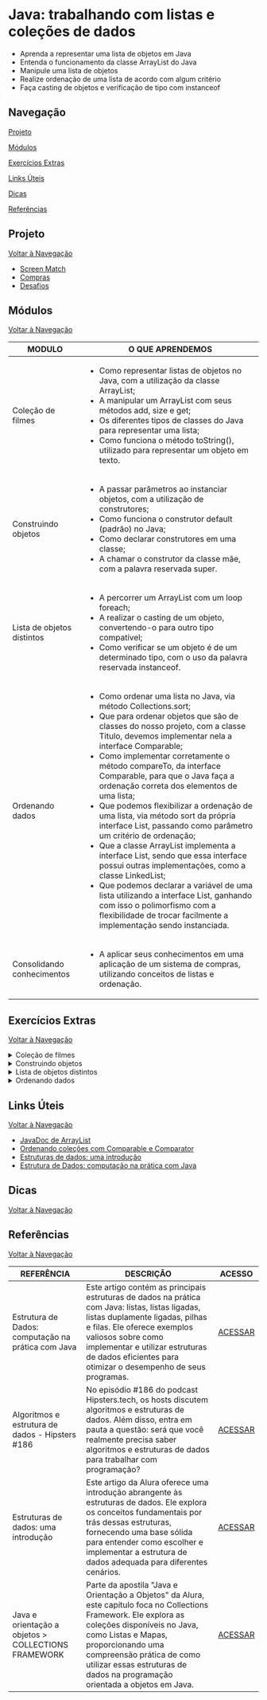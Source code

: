 # Java: trabalhando com listas e coleções de dados

- Aprenda a representar uma lista de objetos em Java
- Entenda o funcionamento da classe ArrayList do Java
- Manipule uma lista de objetos
- Realize ordenação de uma lista de acordo com algum critério
- Faça casting de objetos e verificação de tipo com instanceof

## Navegação

[Projeto](#projeto)

[Módulos](#módulos)

[Exercícios Extras](#exercícios-extras)

[Links Úteis](#links-úteis)

[Dicas](#dicas)

[Referências](#referências)

## Projeto

[Voltar à Navegação](#navegação)

- [Screen Match]()
- [Compras]()
- [Desafios]()

## Módulos

[Voltar à Navegação](#navegação)

 MODULO | O QUE APRENDEMOS
------------|-----------
Coleção de filmes | <ul><li>Como representar listas de objetos no Java, com a utilização da classe ArrayList;</li><li>A manipular um ArrayList com seus métodos add, size e get;</li><li>Os diferentes tipos de classes do Java para representar uma lista;</li><li>Como funciona o método toString(), utilizado para representar um objeto em texto.</li></ul>
Construindo objetos | <ul><li>A passar parâmetros ao instanciar objetos, com a utilização de construtores;</li><li>Como funciona o construtor default (padrão) no Java;</li><li>Como declarar construtores em uma classe;</li><li>A chamar o construtor da classe mãe, com a palavra reservada super.</li></ul>
Lista de objetos distintos | <ul><li>A percorrer um ArrayList com um loop foreach;</li><li>A realizar o casting de um objeto, convertendo-o para outro tipo compatível;</li><li>Como verificar se um objeto é de um determinado tipo, com o uso da palavra reservada instanceof.</li></ul>
Ordenando dados | <ul><li>Como ordenar uma lista no Java, via método Collections.sort;</li><li>Que para ordenar objetos que são de classes do nosso projeto, com a classe Titulo, devemos implementar nela a interface Comparable;</li><li>Como implementar corretamente o método compareTo, da interface Comparable, para que o Java faça a ordenação correta dos elementos de uma lista;</li><li>Que podemos flexibilizar a ordenação de uma lista, via método sort da própria interface List, passando como parâmetro um critério de ordenação;</li><li>Que a classe ArrayList implementa a interface List, sendo que essa interface possui outras implementações, como a classe LinkedList;</li><li>Que podemos declarar a variável de uma lista utilizando a interface List, ganhando com isso o polimorfismo com a flexibilidade de trocar facilmente a implementação sendo instanciada.</li></ul>
Consolidando conhecimentos | <ul><li>A aplicar seus conhecimentos em uma aplicação de um sistema de compras, utilizando conceitos de listas e ordenação.</li></ul>

## Exercícios Extras

[Voltar à Navegação](#navegação)

<details>
<summary>Coleção de filmes</summary>
1. Crie uma classe Pessoa com atributos como nome, idade, e um método toString que represente esses atributos.

```java
public class Pessoa {
    private String nome;
    private int idade;
    
    public Pessoa(String nome, int idade) {
        this.nome = nome;
        this.idade = idade;
    }

    @Override
    public String toString() {
        return "Pessoa: " + nome + " (Idade: " + idade + ")";
    }
}
```

2. No método main da classe Principal, crie um ArrayList de Pessoa chamado listaDePessoas.

```java
import java.util.ArrayList;

public class Principal {

    public static void main(String[] args) {
        ArrayList<Pessoa> listaDePessoas = new ArrayList<>();

    }
}
```

3. Adicione pelo menos três pessoas à lista utilizando o método add.

```java
Pessoa pessoa1 = new Pessoa("Akemi", 18);
Pessoa pessoa2 = new Pessoa("Rodrigo", 30);
Pessoa pessoa3 = new Pessoa("Caroline", 35);

listaDePessoas.add(pessoa1);
listaDePessoas.add(pessoa2);
listaDePessoas.add(pessoa3);
```

4. Imprima o tamanho da lista utilizando o método size.

```java
System.out.println("Tamanho da lista: " + listaDePessoas.size());
```

5. Imprima a primeira pessoa da lista utilizando o método get.

```java
System.out.println("Primeira Pessoa: " + listaDePessoas.get(0));
```

6. Imprima a lista completa.

```java
System.out.println("Lista de Pessoas:");
for (Pessoa pessoa : listaDePessoas) {
    System.out.println(pessoa);
}
```

</details>

<details>
<summary>Construindo objetos</summary>

1. Crie uma classe Produto com atributos como nome, preco, e quantidade. Em seguida, crie uma lista de objetos Produto utilizando a classe ArrayList. Adicione alguns produtos, imprima o tamanho da lista e recupere um produto pelo índice.

```java
import java.util.ArrayList;

public class Produto {
    private String nome;
    private double preco;
    private int quantidade;

    public Produto(String nome, double preco, int quantidade) {
        this.nome = nome;
        this.preco = preco;
        this.quantidade = quantidade;
    }

    public String getNome() {
        return nome;
    }

    public void setNome(String nome) {
        this.nome = nome;
    }

    public double getPreco() {
        return preco;
    }

    public void setPreco(double preco) {
        this.preco = preco;
    }

    public int getQuantidade() {
        return quantidade;
    }

    public void setQuantidade(int quantidade) {
        this.quantidade = quantidade;
    }

    public static void main(String[] args) {
        ArrayList<Produto> listaProdutos = new ArrayList<>();

        Produto produto1 = new Produto("Sabão", 15.99, 5);
        Produto produto2 = new Produto("Detergente", 10.49, 8);

        listaProdutos.add(produto1);
        listaProdutos.add(produto2);

        System.out.println("Tamanho da lista: " + listaProdutos.size());
        System.out.println("Produto na posição 0: " + listaProdutos.get(0).getNome());
    }
}
```

2. Implemente o método toString() na classe Produto para retornar uma representação em texto do objeto. Em seguida, imprima a lista de produtos utilizando o método System.out.println().

```java
public class Produto {

    // ... 

    @Override
    public String toString() {
        return "Produto [nome=" + nome + ", preco=" + preco + ", quantidade=" + quantidade + "]";
    }

    public static void main(String[] args) {
        ArrayList<Produto> listaProdutos = new ArrayList<>();
        // …
 
        for (Produto produto : listaProdutos) {
            System.out.println(produto);
        }
    }
}
```

3. Modifique a classe Produto para incluir um construtor que aceite parâmetros para inicializar os atributos. Em seguida, crie objetos Produto utilizando esse novo construtor.

```java
public class Produto {
    // ... 

    public Produto(String nome, double preco, int quantidade) {
        this.nome = nome;
        this.preco = preco;
        this.quantidade = quantidade;
    }

    public static void main(String[] args) {
        Produto produtoNovo = new Produto("Novo Produto", 15.99, 3);
        System.out.println(produtoNovo);
    }
}
```

4. Crie uma classe ProdutoPerecivel que herde de Produto. Adicione um atributo dataValidade e um construtor que utilize o construtor da classe mãe (super) para inicializar os atributos herdados. Crie um objeto ProdutoPerecivel e imprima seus valores.

```java
public class ProdutoPerecivel extends Produto {
    String dataValidade;

    public ProdutoPerecivel(String nome, double preco, int quantidade, String dataValidade) {
        super(nome, preco, quantidade);
        this.dataValidade = dataValidade;
    }

    public static void main(String[] args) {
        ProdutoPerecivel produtoPerecivel = new ProdutoPerecivel("Produto C", 12.75, 2, "2023-12-31");
        System.out.println(produtoPerecivel);
    }
}
```

</details>

<details>
<summary>Lista de objetos distintos</summary>

1. Crie um ArrayList de strings e utilize um loop foreach para percorrer e imprimir cada elemento da lista.

   ```java
   import java.util.ArrayList;

    public class Main {
        public static void main(String[] args) {
            ArrayList<String> listaStrings = new ArrayList<>();
            listaStrings.add("Java");
            listaStrings.add("C++");
            listaStrings.add("Python");

            for (String elemento : listaStrings) {
                System.out.println(elemento);
            }
        }
    }
   ```

2. Crie uma classe Animal e uma classe Cachorro que herda de Animal. Em seguida, crie um objeto da classe Cachorro e faça o casting para a classe Animal.

   ```java
    class Animal {
        // Propriedades e métodos 
    }

    class Cachorro extends Animal {
        // Propriedades e métodos 
    }

    public class Main {
        public static void main(String[] args) {
            Cachorro cachorro = new Cachorro();
            Animal animal = (Animal) cachorro;
        }
    }
   ```

3. Modifique o Exercício 2 para incluir uma verificação usando instanceof para garantir que o objeto seja do tipo correto antes de fazer o casting.

   ```java
    class Animal {
        // propriedades e métodos comuns 
    }

    class Cachorro extends Animal {
        // propriedades e métodos do cachorro
    }

    public class Main {
        public static void main(String[] args) {
            Animal animal = new Cachorro();

            if (animal instanceof Cachorro) {
                Cachorro cachorro = (Cachorro) animal;
                // Agora você pode usar o objeto 'cachorro' como um Cachorro.
            } else {
                System.out.println("O objeto não é um Cachorro.");
            }
        }
    }
   ```

4. Crie uma classe Produto com propriedades como nome e preço. Em seguida, crie uma lista de produtos e utilize um loop para calcular e imprimir o preço médio dos produtos.

   ```java
    import java.util.ArrayList;

    class Produto {
        private String nome;
        private double preco;

        public Produto(String nome, double preco) {
            this.nome = nome;
            this.preco = preco;
        }

        public String getNome() {
            return nome;
        }

        public double getPreco() {
            return preco;
        }
    }

    public class Main {
        public static void main(String[] args) {
            Produto produto1 = new Produto("Ar condicionado", 2000.0);
            Produto produto2 = new Produto("Aquecedor", 800.0);
            Produto produto3 = new Produto("Ventilador", 150.0);

            ArrayList<Produto> listaProdutos = new ArrayList<>();
            listaProdutos.add(produto1);
            listaProdutos.add(produto2);
            listaProdutos.add(produto3);

            double somaPrecos = 0;
            for (Produto produto : listaProdutos) {
                somaPrecos += produto.getPreco();
            }

            double precoMedio = somaPrecos / listaProdutos.size();
            System.out.println("Preço médio dos produtos: " + precoMedio);
        }
    }
   ```

5. Crie uma interface Forma com um método calcularArea(). Implemente a interface em duas classes, por exemplo, Circulo e Quadrado. Em seguida, crie uma lista de formas (objetos da interface Forma) e utilize um loop para calcular e imprimir a área de cada forma.

   ```java
    interface Forma {
        double calcularArea();
    }

    class Circulo implements Forma {
        double raio;

        @Override
        public double calcularArea() {
            return Math.PI * raio * raio;
        }
    }

    class Quadrado implements Forma {
        double lado;

        @Override
        public double calcularArea() {
            return lado * lado;
        }
    }

    public class Main {
        public static void main(String[] args) {
            Circulo circulo = new Circulo();
            circulo.raio = 5;

            Quadrado quadrado = new Quadrado();
            quadrado.lado = 4;

            // Lista de formas
            ArrayList<Forma> listaFormas = new ArrayList<>();
            listaFormas.add(circulo);
            listaFormas.add(quadrado);

            // Calcular e imprimir a área de cada forma
            for (Forma forma : listaFormas) {
                System.out.println("Área: " + forma.calcularArea());
            }
        }
    }
   ```

6. Crie uma classe ContaBancaria com propriedades como número da conta e saldo. Em seguida, crie uma lista de contas bancárias com diferentes saldos. Utilize um loop para encontrar e imprimir a conta com o maior saldo.

   ```java
    import java.util.ArrayList;

    class ContaBancaria {
        private int numeroConta;
        private double saldo;

        public ContaBancaria(int numeroConta, double saldo) {
            this.numeroConta = numeroConta;
            this.saldo = saldo;
        }

        public int getNumeroConta() {
            return numeroConta;
        }

        public double getSaldo() {
            return saldo;
        }
    }

    public class Main {
        public static void main(String[] args) {
            ContaBancaria conta1 = new ContaBancaria(101, 1500.0);
            ContaBancaria conta2 = new ContaBancaria(102, 2500.0);
            ContaBancaria conta3 = new ContaBancaria(103, 1800.0);

            ArrayList<ContaBancaria> listaContas = new ArrayList<>();
            listaContas.add(conta1);
            listaContas.add(conta2);
            listaContas.add(conta3);

            ContaBancaria contaMaiorSaldo = listaContas.get(0);
            for (ContaBancaria conta : listaContas) {
                if (conta.getSaldo() > contaMaiorSaldo.getSaldo()) {
                    contaMaiorSaldo = conta;
                }
            }

            System.out.println("Conta com o maior saldo - Número: " + contaMaiorSaldo.getNumeroConta() +
                    ", Saldo: " + contaMaiorSaldo.getSaldo());
        }
    }
   ```

</details>

<details>
<summary>Ordenando dados</summary>

1. Crie uma lista de números inteiros e utilize o método Collections.sort para ordená-la em ordem crescente. Em seguida, imprima a lista ordenada.

```java
import java.util.ArrayList;
import java.util.Collections;

public class Main {
    public static void main(String[] args) {
        ArrayList<Integer> numeros = new ArrayList<>();
        numeros.add(5);
        numeros.add(2);
        numeros.add(8);
        numeros.add(1);

        Collections.sort(numeros);

        System.out.println("Lista ordenada: " + numeros);
    }
}
```

2. Crie uma classe Titulo com um atributo nome do tipo String. Implemente a interface Comparable na classe para que seja possível ordenar uma lista de objetos Titulo.

```java
public class Titulo implements Comparable<Titulo> {
    String nome;

    @Override
    public int compareTo(Titulo outroTitulo) {
        return this.nome.compareTo(outroTitulo.nome);
    }
}
```

3. No Exercício 2, crie alguns objetos da classe Titulo e adicione-os a uma lista. Utilize o método Collections.sort para ordenar a lista e, em seguida, imprima os títulos ordenados.

```java
import java.util.ArrayList;
import java.util.Collections;

public class Main {
    public static void main(String[] args) {
        ArrayList<Titulo> listaTitulos = new ArrayList<>();
        listaTitulos.add(new Titulo("D"));
        listaTitulos.add(new Titulo("A"));
        listaTitulos.add(new Titulo("B"));

        Collections.sort(listaTitulos);

        for (Titulo titulo : listaTitulos) {
            System.out.println(titulo.nome);
        }
    }
}
```

4. Crie uma lista utilizando a interface List e instancie-a tanto como ArrayList quanto como LinkedList. Adicione elementos e imprima a lista, mostrando que é possível trocar facilmente a implementação.

```java
import java.util.ArrayList;
import java.util.LinkedList;
import java.util.List;

public class Main {
    public static void main(String[] args) {
        List<String> listaArrayList = new ArrayList<>();
        listaArrayList.add("Elemento 1");
        listaArrayList.add("Elemento 2");

        List<String> listaLinkedList = new LinkedList<>();
        listaLinkedList.add("Elemento A");
        listaLinkedList.add("Elemento B");

        System.out.println("ArrayList: " + listaArrayList);
        System.out.println("LinkedList: " + listaLinkedList);
    }
}
```

5. Modifique o Exercício 4 para declarar a variável de lista como a interface List, demonstrando o uso de polimorfismo.

```java
import java.util.List;
import java.util.ArrayList;
import java.util.LinkedList;

public class Main {
    public static void main(String[] args) {
        List<String> listaPolimorfica;

        listaPolimorfica = new ArrayList<>();
        listaPolimorfica.add("Elemento 1");
        listaPolimorfica.add("Elemento 2");
        System.out.println("ArrayList: " + listaPolimorfica);

        listaPolimorfica = new LinkedList<>();
        listaPolimorfica.add("Elemento A");
        listaPolimorfica.add("Elemento B");
        System.out.println("LinkedList: " + listaPolimorfica);
    }
}
```

</details>

## Links Úteis

[Voltar à Navegação](#navegação)

- [JavaDoc de ArrayList](https://docs.oracle.com/en/java/javase/17/docs/api/java.base/java/util/ArrayList.html)
- [Ordenando coleções com Comparable e Comparator](https://www.alura.com.br/artigos/ordenando-colecoes-com-comparable-e-comparator)
- [Estruturas de dados: uma introdução](https://www.alura.com.br/artigos/estruturas-de-dados-introducao)
- [Estrutura de Dados: computação na prática com Java](https://www.alura.com.br/artigos/estrutura-dados-computacao-na-pratica-com-java)

## Dicas

[Voltar à Navegação](#navegação)

## Referências

[Voltar à Navegação](#navegação)

REFERÊNCIA | DESCRIÇÃO | ACESSO
------------|-----------|--------
Estrutura de Dados: computação na prática com Java | Este artigo contém as principais estruturas de dados na prática com Java: listas, listas ligadas, listas duplamente ligadas, pilhas e filas. Ele oferece exemplos valiosos sobre como implementar e utilizar estruturas de dados eficientes para otimizar o desempenho de seus programas. | [ACESSAR](https://www.alura.com.br/artigos/estrutura-dados-computacao-na-pratica-com-java)
Algoritmos e estrutura de dados - Hipsters #186 | No episódio #186 do podcast Hipsters.tech, os hosts discutem algoritmos e estruturas de dados. Além disso, entra em pauta a questão: será que você realmente precisa saber algoritmos e estruturas de dados para trabalhar com programação? | [ACESSAR](https://www.alura.com.br/podcast/hipsterstech-algoritmos-e-estrutura-de-dados-hipsters-186-a375)
Estruturas de dados: uma introdução | Este artigo da Alura oferece uma introdução abrangente às estruturas de dados. Ele explora os conceitos fundamentais por trás dessas estruturas, fornecendo uma base sólida para entender como escolher e implementar a estrutura de dados adequada para diferentes cenários. | [ACESSAR](https://www.alura.com.br/artigos/estruturas-de-dados-introducao)
Java e orientação a objetos > COLLECTIONS FRAMEWORK | Parte da apostila "Java e Orientação a Objetos" da Alura, este capítulo foca no Collections Framework. Ele explora as coleções disponíveis no Java, como Listas e Mapas, proporcionando uma compreensão prática de como utilizar essas estruturas de dados na programação orientada a objetos em Java. | [ACESSAR](https://www.alura.com.br/apostila-java-orientacao-objetos/collections-framework)